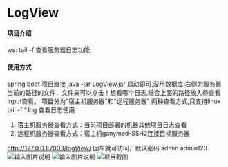 # LogView

#### 项目介绍
ws: tail -f 查看服务器日志功能 

#### 使用方式
spring boot 项目直接 java -jar LogView.jar 启动即可,没用数据库!右侧为服务器当前的路径的文件，文件夹可以点击！想看哪个日志,结合上面的路径放入待查看Input查看。
项目分为"宿主机服务器"和"远程服务器" 两种查看方式,只支持linux tail -f  *.log 查看日志使用

1. 宿主机服务器查看方式：当前项目部署的机器其他项目日志查看
2. 远程机服务器查看方式：宿主机ganymed-SSH2连接目标服务器

http://127.0.0.1:7003/logView/ 回车就可访问，默认密码 admin admin123
![输入图片说明](https://images.gitee.com/uploads/images/2019/0117/094951_9830af6a_1976963.png "login.png")
![输入图片说明](https://images.gitee.com/uploads/images/2019/0117/095009_d81a484f_1976963.png "2.png")
![项目截图](https://images.gitee.com/uploads/images/2018/0831/103320_cbe28165_1976963.png "项目截图.png")
